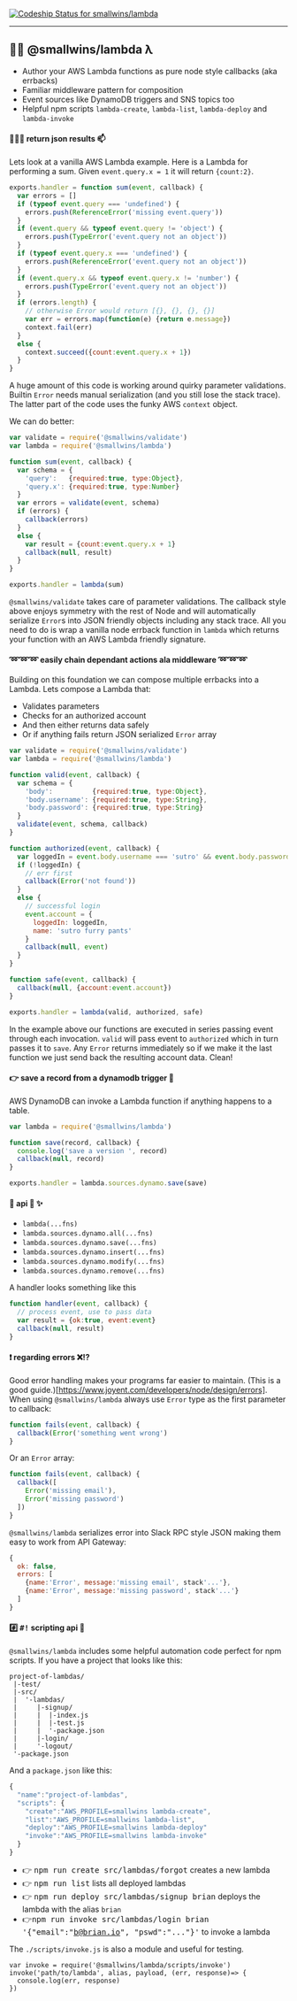 [ ![Codeship Status for smallwins/lambda](https://codeship.com/projects/2e4082e0-d808-0133-2035-1eae90b9310e/status?branch=master)](https://codeship.com/projects/143109)

---

## :raised_hands::seedling: @smallwins/lambda λ  

- Author your AWS Lambda functions as pure node style callbacks (aka errbacks)
- Familiar middleware pattern for composition
- Event sources like DynamoDB triggers and SNS topics too
- Helpful npm scripts `lambda-create`, `lambda-list`, `lambda-deploy` and `lambda-invoke`

#### :satellite::satellite::satellite: return json results :mailbox:

Lets look at a vanilla AWS Lambda example. Here is a Lambda for performing a sum. Given `event.query.x = 1` it will return `{count:2}`.

```javascript
exports.handler = function sum(event, callback) {
  var errors = []
  if (typeof event.query === 'undefined') {
    errors.push(ReferenceError('missing event.query'))
  }
  if (event.query && typeof event.query != 'object') {
    errors.push(TypeError('event.query not an object'))
  }
  if (typeof event.query.x === 'undefined') {
    errors.push(ReferenceError('event.query not an object'))
  }
  if (event.query.x && typeof event.query.x != 'number') {
    errors.push(TypeError('event.query not an object'))
  }
  if (errors.length) {
    // otherwise Error would return [{}, {}, {}, {}]
    var err = errors.map(function(e) {return e.message})
    context.fail(err) 
  }
  else {
    context.succeed({count:event.query.x + 1})
  }
}
```

A huge amount of this code is working around quirky parameter validations. Builtin `Error` needs manual serialization (and you still lose the stack trace). The latter part of the code uses the funky AWS `context` object. 

We can do better:

```javascript
var validate = require('@smallwins/validate')
var lambda = require('@smallwins/lambda')

function sum(event, callback) {
  var schema = {
    'query':   {required:true, type:Object},
    'query.x': {required:true, type:Number}
  }
  var errors = validate(event, schema)
  if (errors) {
    callback(errors)
  }
  else {
    var result = {count:event.query.x + 1}
    callback(null, result)
  }
}

exports.handler = lambda(sum)
```

`@smallwins/validate` takes care of parameter validations. The callback style above enjoys symmetry with the rest of Node and will automatically serialize `Error`s into JSON friendly objects including any stack trace. All you need to do is wrap a vanilla node errback function in `lambda` which returns your function with an AWS Lambda friendly signature.

#### :loop::loop::loop: easily chain dependant actions ala middleware :loop::loop::loop:

Building on this foundation we can compose multiple errbacks into a Lambda. Lets compose a Lambda that: 

- Validates parameters
- Checks for an authorized account
- And then either returns data safely
- Or if anything fails return JSON serialized `Error` array

```javascript
var validate = require('@smallwins/validate')
var lambda = require('@smallwins/lambda')

function valid(event, callback) {
  var schema = {
    'body':          {required:true, type:Object},
    'body.username': {required:true, type:String},
    'body.password': {required:true, type:String}
  }
  validate(event, schema, callback)
}

function authorized(event, callback) {
  var loggedIn = event.body.username === 'sutro' && event.body.password === 'cat'
  if (!loggedIn) {
    // err first
    callback(Error('not found'))
  }
  else {
    // successful login
    event.account = {
      loggedIn: loggedIn,
      name: 'sutro furry pants'
    }
    callback(null, event)
  }
}

function safe(event, callback) {
  callback(null, {account:event.account})
}

exports.handler = lambda(valid, authorized, safe)
```

In the example above our functions are executed in series passing event through each invocation. `valid` will pass event to `authorized` which in turn passes it to `save`. Any `Error` returns immediately so if we make it the last function we just send back the resulting account data. Clean!

#### :point_right: save a record from a dynamodb trigger :floppy_disk:

AWS DynamoDB can invoke a Lambda function if anything happens to a table. 

```javascript
var lambda = require('@smallwins/lambda')

function save(record, callback) {
  console.log('save a version ', record)
  callback(null, record)
}

exports.handler = lambda.sources.dynamo.save(save)
```

#### :love_letter: api :thought_balloon: :sparkles:

- `lambda(...fns)`
- `lambda.sources.dynamo.all(...fns)`
- `lambda.sources.dynamo.save(...fns)`
- `lambda.sources.dynamo.insert(...fns)`
- `lambda.sources.dynamo.modify(...fns)`
- `lambda.sources.dynamo.remove(...fns)`

A handler looks something like this

```javascript    
function handler(event, callback) {
  // process event, use to pass data
  var result = {ok:true, event:event}
  callback(null, result)
}
```

#### :heavy_exclamation_mark: regarding errors :x::interrobang:

Good error handling makes your programs far easier to maintain. (This is a good guide.)[https://www.joyent.com/developers/node/design/errors]. When using `@smallwins/lambda` always use `Error` type as the first parameter to callback: 

```javascript
function fails(event, callback) {
  callback(Error('something went wrong')
}
```

Or an `Error` array:

```javascript
function fails(event, callback) {
  callback([
    Error('missing email'), 
    Error('missing password')
  ])
}
```

`@smallwins/lambda` serializes error into Slack RPC style JSON making them easy to work from API Gateway:

```javascript
{
  ok: false, 
  errors: [
    {name:'Error', message:'missing email', stack'...'},
    {name:'Error', message:'missing password', stack'...'}
  ]
}
```

#### :hash: <kbd>#!</kbd> scripting api :memo:

`@smallwins/lambda` includes some helpful automation code perfect for npm scripts. If you have a project that looks like this:

```
project-of-lambdas/
 |-test/
 |-src/
 |  '-lambdas/
 |     |-signup/
 |     |  |-index.js
 |     |  |-test.js
 |     |  '-package.json
 |     |-login/
 |     '-logout/
 '-package.json

```

And a `package.json` like this:

```javascript
{
  "name":"project-of-lambdas",
  "scripts": {
    "create":"AWS_PROFILE=smallwins lambda-create",
    "list":"AWS_PROFILE=smallwins lambda-list",
    "deploy":"AWS_PROFILE=smallwins lambda-deploy"
    "invoke":"AWS_PROFILE=smallwins lambda-invoke"
  }
}
```

- :point_right: <kbd>npm run create src/lambdas/forgot</kbd> creates a new lambda 
- :point_right: <kbd>npm run list</kbd> lists all deployed lambdas 
- :point_right: <kbd>npm run deploy src/lambdas/signup brian</kbd> deploys the lambda with the alias `brian`
- :point_right:<kbd>npm run invoke src/lambdas/login brian '{"email":"b@brian.io", "pswd":"..."}'</kbd> to invoke a lambda

The `./scripts/invoke.js` is also a module and useful for testing.

```
var invoke = require('@smallwins/lambda/scripts/invoke')
invoke('path/to/lambda', alias, payload, (err, response)=> {
  console.log(err, response)
})
```

